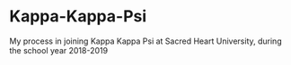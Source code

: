 # Kappa-Kappa-Psi
My process in joining Kappa Kappa Psi at Sacred Heart University, during the school year 2018-2019 
